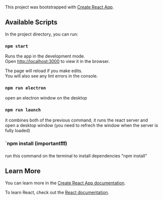 This project was bootstrapped with [Create React App](https://github.com/facebook/create-react-app).

## Available Scripts

In the project directory, you can run:

### `npm start`

Runs the app in the development mode.<br>
Open [http://localhost:3000](http://localhost:3000) to view it in the browser.

The page will reload if you make edits.<br>
You will also see any lint errors in the console.

### `npm run electron`

open an electron window on the desktop

### `npm run launch`

it combines both of the previous command, it runs the react server and open a desktop window (you need to refrech the window when the server is fully loaded)

### `npm install (important❗️️️❗️❗️)
run this command on the terminal to install dependencies "npm install"

## Learn More

You can learn more in the [Create React App documentation](https://facebook.github.io/create-react-app/docs/getting-started).

To learn React, check out the [React documentation](https://reactjs.org/).
